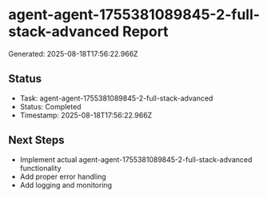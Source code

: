 # agent-agent-1755381089845-2-full-stack-advanced Report

Generated: 2025-08-18T17:56:22.966Z

## Status
- Task: agent-agent-1755381089845-2-full-stack-advanced
- Status: Completed
- Timestamp: 2025-08-18T17:56:22.966Z

## Next Steps
- Implement actual agent-agent-1755381089845-2-full-stack-advanced functionality
- Add proper error handling
- Add logging and monitoring
